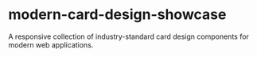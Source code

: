 # modern-card-design-showcase
A responsive collection of industry-standard card design components for modern web applications.
